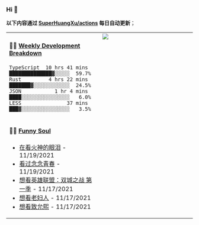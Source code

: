 
### Hi 👋

**以下内容通过 <a href="https://github.com/SuperHuangXu/SuperHuangXu/actions" target="_blank">SuperHuangXu/actions</a> 每日自动更新**；

<table width="800px">
<tr>
<td valign="top" width="50%">

#### 🏊‍♂️ <a href="https://gist.github.com/SuperHuangXu/d3e32e70ad1d22b5a3c5e8fc3c67dcc5" target="_blank">Weekly Development Breakdown</a>

```text
TypeScript  10 hrs 41 mins  ██████████████▓░░░░░  59.7%
Rust         4 hrs 22 mins  ███████▓░░░░░░░░░░░░  24.5%
JSON           1 hr 4 mins  ████░░░░░░░░░░░░░░░░   6.0%
LESS               37 mins  ███▓░░░░░░░░░░░░░░░░   3.5%
```

</td>
<td valign="top" width="50%">
<a href="https://github.com/SuperHuangXu">
  <img align="center" src="https://github-readme-stats.vercel.app/api/top-langs/?username=SuperHuangXu&layout=compact&theme=radical" />
</a>
</td>
</tr>
<tr>
<td valign="top" width="50%">

#### 🤾‍♂️ <a href="https://www.douban.com/people/135404786/" target="_blank">Funny Soul</a>

* <a href='http://movie.douban.com/subject/34927980/' target='_blank'>在看火神的眼泪</a> - 11/19/2021
* <a href='http://movie.douban.com/subject/35376860/' target='_blank'>看过念念青春</a> - 11/19/2021
* <a href='http://movie.douban.com/subject/34867871/' target='_blank'>想看英雄联盟：双城之战 第一季</a> - 11/17/2021
* <a href='http://movie.douban.com/subject/34814907/' target='_blank'>想看老妇人</a> - 11/17/2021
* <a href='http://movie.douban.com/subject/30488003/' target='_blank'>想看致允熙</a> - 11/17/2021

</td>
</tr>
</table>
